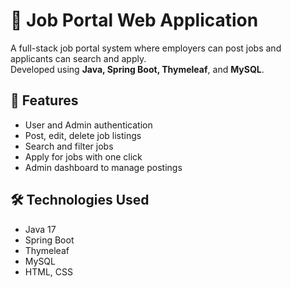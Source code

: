 # 💼 Job Portal Web Application

A full-stack job portal system where employers can post jobs and applicants can search and apply.  
Developed using **Java, Spring Boot, Thymeleaf**, and **MySQL**.


## 🚀 Features
- User and Admin authentication
- Post, edit, delete job listings
- Search and filter jobs
- Apply for jobs with one click
- Admin dashboard to manage postings

## 🛠️ Technologies Used
- Java 17
- Spring Boot
- Thymeleaf
- MySQL
- HTML, CSS
